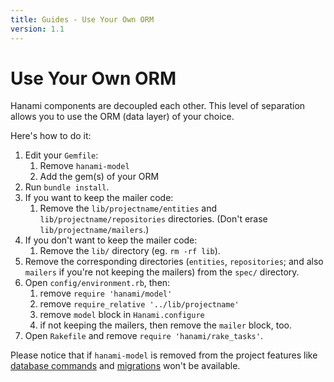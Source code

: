 ```yaml
---
title: Guides - Use Your Own ORM
version: 1.1
---
```


# Use Your Own ORM

Hanami components are decoupled each other.
This level of separation allows you to use the ORM (data layer) of your choice.

Here's how to do it:

1. Edit your `Gemfile`:
    1. Remove `hanami-model`
    1. Add the gem(s) of your ORM
1. Run `bundle install`.
1. If you want to keep the mailer code:
    1. Remove the `lib/projectname/entities` and `lib/projectname/repositories` directories.  (Don't erase `lib/projectname/mailers`.)
1. If you don't want to keep the mailer code:
    1. Remove the `lib/` directory (eg. `rm -rf lib`).
1. Remove the corresponding directories (`entities`, `repositories`; and also `mailers` if you're not keeping the mailers) from the `spec/` directory.
1. Open `config/environment.rb`, then:
    1. remove `require 'hanami/model'`
    1. remove `require_relative '../lib/projectname'`
    1. remove `model` block in `Hanami.configure`
    1. if not keeping the mailers, then remove the `mailer` block, too.
1. Open `Rakefile` and remove `require 'hanami/rake_tasks'`.

Please notice that if `hanami-model` is removed from the project features like [database commands](/guides/1.1/command-line/database) and [migrations](/guides/1.1/migrations/overview) won't be available.
